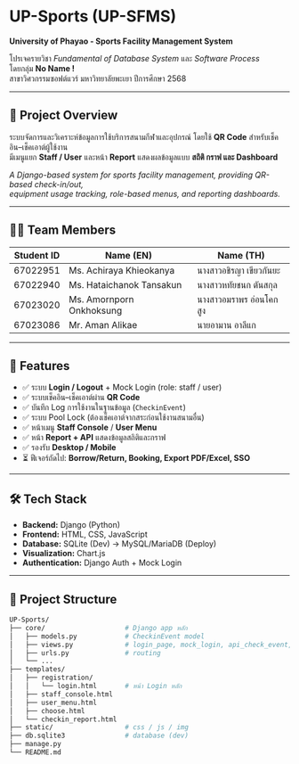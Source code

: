 # UP-Sports (UP-SFMS)

**University of Phayao - Sports Facility Management System**

โปรเจครายวิชา _Fundamental of Database System_ และ _Software Process_  
โดยกลุ่ม **No Name !**  
สาขาวิศวกรรมซอฟต์แวร์ มหาวิทยาลัยพะเยา ปีการศึกษา 2568

---

## 📌 Project Overview

ระบบจัดการและวิเคราะห์ข้อมูลการใช้บริการสนามกีฬาและอุปกรณ์ โดยใช้ **QR Code** สำหรับเช็คอิน–เช็คเอาต์ผู้ใช้งาน  
มีเมนูแยก **Staff / User** และหน้า **Report** แสดงผลข้อมูลแบบ **สถิติ กราฟ และ Dashboard**

_A Django-based system for sports facility management, providing QR-based check-in/out,  
equipment usage tracking, role-based menus, and reporting dashboards._

---

## 👨‍💻 Team Members

| Student ID | Name (EN)                | Name (TH)               |
| ---------- | ------------------------ | ----------------------- |
| 67022951   | Ms. Achiraya Khieokanya  | นางสาวอชิรญา เขียวกันยะ |
| 67022940   | Ms. Hataichanok Tansakun | นางสาวหทัยชนก ตันสกุล   |
| 67023020   | Ms. Amornporn Onkhoksung | นางสาวอมราพร อ่อนโคกสูง |
| 67023086   | Mr. Aman Alikae          | นายอามาน อาลีแก         |

---

## 🚀 Features

- ✅ ระบบ **Login / Logout** + Mock Login (role: staff / user)
- ✅ ระบบเช็คอิน–เช็คเอาต์ผ่าน **QR Code**
- ✅ บันทึก Log การใช้งานในฐานข้อมูล (`CheckinEvent`)
- ✅ ระบบ Pool Lock (ต้องเช็คเอาต์จากสระก่อนใช้งานสนามอื่น)
- ✅ หน้าเมนู **Staff Console** / **User Menu**
- ✅ หน้า **Report + API** แสดงข้อมูลสถิติและกราฟ
- ✅ รองรับ **Desktop / Mobile**
- ⏳ ฟีเจอร์ถัดไป: **Borrow/Return, Booking, Export PDF/Excel, SSO**

---

## 🛠 Tech Stack

- **Backend:** Django (Python)
- **Frontend:** HTML, CSS, JavaScript
- **Database:** SQLite (Dev) → MySQL/MariaDB (Deploy)
- **Visualization:** Chart.js
- **Authentication:** Django Auth + Mock Login

---

## 📂 Project Structure

```bash
UP-Sports/
├── core/                    # Django app หลัก
│   ├── models.py            # CheckinEvent model
│   ├── views.py             # login_page, mock_login, api_check_event, api_checkins, ...
│   ├── urls.py              # routing
│   └── ...
├── templates/
│   ├── registration/
│   │   └── login.html       # หน้า Login หลัก
│   ├── staff_console.html
│   ├── user_menu.html
│   ├── choose.html
│   └── checkin_report.html
├── static/                  # css / js / img
├── db.sqlite3               # database (dev)
├── manage.py
└── README.md
```
